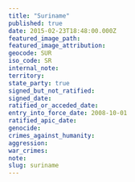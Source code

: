 ```yaml
---
title: "Suriname"
published: true
date: 2015-02-23T18:48:00.000Z
featured_image_path:
featured_image_attribution:
geocode: SUR
iso_code: SR
internal_note:
territory:
state_party: true
signed_but_not_ratified:
signed_date:
ratified_or_acceded_date:
entry_into_force_date: 2008-10-01
ratified_apic_date:
genocide:
crimes_against_humanity:
aggression:
war_crimes:
note:
slug: suriname
---
```

